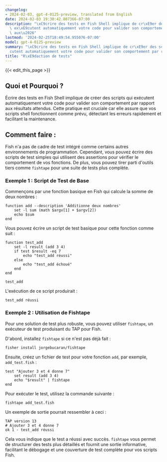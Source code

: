 ```yaml
---
changelog:
- 2024-02-03, gpt-4-0125-preview, translated from English
date: 2024-02-03 19:30:42.807366-07:00
description: "\xC9crire des tests en Fish Shell implique de cr\xE9er des scripts qui\
  \ ex\xE9cutent automatiquement votre code pour valider son comportement par rapport\
  \ aux\u2026"
lastmod: '2024-02-25T18:49:54.955076-07:00'
model: gpt-4-0125-preview
summary: "\xC9crire des tests en Fish Shell implique de cr\xE9er des scripts qui ex\xE9\
  cutent automatiquement votre code pour valider son comportement par rapport aux\u2026"
title: "R\xE9daction de tests"
---
```


{{< edit_this_page >}}

## Quoi et Pourquoi ?

Écrire des tests en Fish Shell implique de créer des scripts qui exécutent automatiquement votre code pour valider son comportement par rapport aux résultats attendus. Cette pratique est cruciale car elle assure que vos scripts shell fonctionnent comme prévu, détectant les erreurs rapidement et facilitant la maintenance.

## Comment faire :

Fish n'a pas de cadre de test intégré comme certains autres environnements de programmation. Cependant, vous pouvez écrire des scripts de test simples qui utilisent des assertions pour vérifier le comportement de vos fonctions. De plus, vous pouvez tirer parti d'outils tiers comme `fishtape` pour une suite de tests plus complète.

### Exemple 1 : Script de Test de Base

Commençons par une fonction basique en Fish qui calcule la somme de deux nombres :

```fish
function add --description 'Additionne deux nombres'
    set -l sum (math $argv[1] + $argv[2])
    echo $sum
end
```

Vous pouvez écrire un script de test basique pour cette fonction comme suit :

```fish
function test_add
    set -l result (add 3 4)
    if test $result -eq 7
        echo "test_add réussi"
    else
        echo "test_add échoué"
    end
end

test_add
```

L'exécution de ce script produirait :

```
test_add réussi
```

### Exemple 2 : Utilisation de Fishtape

Pour une solution de test plus robuste, vous pouvez utiliser `fishtape`, un exécuteur de test produisant du TAP pour Fish.

D'abord, installez `fishtape` si ce n'est pas déjà fait :

```fish
fisher install jorgebucaran/fishtape
```

Ensuite, créez un fichier de test pour votre fonction `add`, par exemple, `add_test.fish` :

```fish
test "Ajouter 3 et 4 donne 7"
    set result (add 3 4)
    echo "$result" | fishtape
end
```

Pour exécuter le test, utilisez la commande suivante :

```fish
fishtape add_test.fish
```

Un exemple de sortie pourrait ressembler à ceci :

```
TAP version 13
# Ajouter 3 et 4 donne 7
ok 1 - test_add réussi
```

Cela vous indique que le test a réussi avec succès. `fishtape` vous permet de structurer des tests plus détaillés et fournit une sortie informative, facilitant le débogage et une couverture de test complète pour vos scripts Fish.
